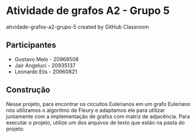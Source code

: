 # Atividade de grafos A2 - Grupo 5
atividade-grafos-a2-grupo-5 created by GitHub Classroom

## Participantes
<ul>
  <li>Gustavo Melo - 20969508</li>
  <li>Jair Angeluci - 20935137</li>
  <li>Leonardo Elis - 20960821</li>
</ul>

## Construção
Nesse projeto, para encontrar os circuitos Eulerianos em um grafo Euleriano nós utilizamos o algoritmo de Fleury e adaptamos ele para utilizar juntamente com a implementação de grafos com matriz de adjacência. Para executar o projeto, utilize um dos arquivos de texto que estão na pasta do projeto.
